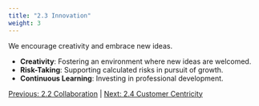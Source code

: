 ```yaml
---
title: "2.3 Innovation"
weight: 3
---
```


We encourage creativity and embrace new ideas.

- **Creativity**: Fostering an environment where new ideas are welcomed.
- **Risk-Taking**: Supporting calculated risks in pursuit of growth.
- **Continuous Learning**: Investing in professional development.

[Previous: 2.2 Collaboration](/handbook/company-values/collaboration/) | [Next: 2.4 Customer Centricity](/handbook/company-values/customer-centricity/)